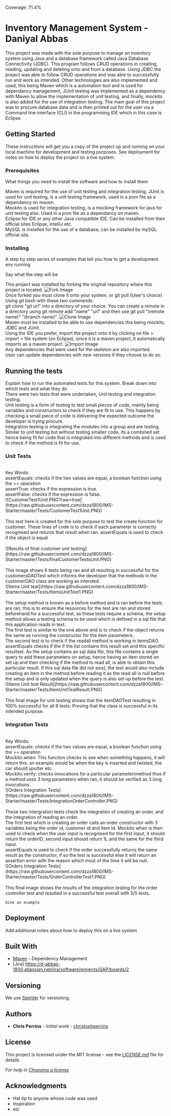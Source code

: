 Coverage: 71.4%
# Inventory Management System - Daniyal Abbas

This project was made with the sole purpose to manage an inventory system using Java and a database framework called Java Database Connectivity (JDBC). This program follows CRUD operations in creating, reading, updating and deleting onto and from a database. Using JDBC the project was able to follow CRUD operations and was able to successfully run and work as intended. Other technologies are also implemented and used, this being Maven which is a automation tool and is used for dependancy management, JUnit testing was implemented as a dependency with Maven to allow the implementation of unit testing, and finally, mockito is also added for the use of integration testing. The main goal of this project was to procure database data and is then printed out for the user via a Command line interface (CLI) in the programming IDE which in this case is Eclipse.

## Getting Started

These instructions will get you a copy of the project up and running on your local machine for development and testing purposes. See deployment for notes on how to deploy the project on a live system.

### Prerequisites

What things you need to install the software and how to install them

Maven is required for the use of unit testing and integration testing.
JUnit is used for unit testing, is a unit testing framework, used in a pom file as a dependancy on maven.<br />
Mockito is used for integration testing, is a mocking framework for java for unit testing also. Used in a pom file as a dependancy on maven. <br />
Eclipse for IDE or any other Java compatible IDE. Can be installed from their official sites Eclipse, intelliJ etc. <br />
MySQL is installed for the use of a database, can be installed by mySQL official site. <br />


### Installing

A step by step series of examples that tell you how to get a development env running

Say what the step will be

This project was installed by forking the original repository where this project is located.
![Fork Image](Fork.PNG)
<br />
Once forked you must clone it onto your system, or git pull (User's choice) Using git bash with these two commands: <br />
git clone "git url" into a directory of your choice.
You can create a remote in a directory using git remote add "name" "url" and then use git pull "(remote name)" "(branch name)".
![Clone Image](Clone.PNG)
<br />
Maven must be installed to be able to use dependencies this being mockito, JDBC and JUnit.
<br />
Using the IDE you prefer, import the project onto it by clicking on file > import > file system (on Eclipse), since it is a maven project, it automatically imports as a maven project.
![Import Image](import.PNG)
<br />
Any dependencies that were used for the skeleton are also imported.
<br />
User can update dependencies with new versions if they choose to do so.
<br />

## Running the tests

Explain how to run the automated tests for this system. Break down into which tests and what they do
<br />
There were two tests that were undertaken, Unit testing and integration testing.
<br />
Unit testing is a form of testing to test small pieces of code, mainly being variables and constructors to check if they are fit to use. This happens by checking a small piece of code is delivering the expected outcome the developer is trying procure. 
<br />
Integration testing is integrating the modules into a group and are testing. Similar to unit testing but without testing smaller code, its a combined set hence being fit for code that is integrated into different methods and is used to check if the method is fit for use.

### Unit Tests 
<br />
Key Words: <br />
assertEquals: checks if the two values are equal, a boolean function using the == operation
<br />
assertTrue: checks if the expression is true.
<br />
assertFalse: checks if the expression is false.
<br />
![CustomerTest1Unit.PNG?raw=true](https://raw.githubusercontent.com/dzza1800/IMS-Starter/master/Tests/CustomerTest1Unit.PNG)<br />
<br />
This test here is created for the sole purpose to test the create function for customer. These lines of code is to check if each parameter is correctly recognised and returns that result when ran. assertEquals is used to check if the object is equal 
<br />
<br />
![Results of final customer unit testing](https://raw.githubusercontent.com/dzza1800/IMS-Starter/master/Tests/finalCustomerTestsUnit.PNG)<br />
<br />
This image shows 6 tests being ran and all resulting in successful for the customersDAOTest which informs the developer that the methods in the customerDAO class are working as intended.
<br />
![Items Unit test](https://raw.githubusercontent.com/dzza1800/IMS-Starter/master/Tests/ItemsUnitTest1.PNG)<br />
<br />
The setup method is known as a before method and is ran before the tests are ran, this is to ensure the resources for the test are ran and stored beforehand for a successful test, as these tests require a schema, the setup method allows a testing schema to be used which is defined in a sql file that this application reads in text.
<br />
The first test is similar to the one above and is to check if the object returns the same as running the constructor for the item parameters.
<br />
The second test is to check if the readall method is working in itemsDAO. assertEquals checks if the if the list contains this result set and this specific resultset. As the setup contains an sql data file, this file contains a single query to add these parameters on setup, hence having an item stored on set up and then checking if the method to read all, is able to obtain this particular result. If this sql data file did not exist, the test would also include creating an item in the method before reading it as the read all is null before the setup and is only updated when the query is also set up before the test.
<br />
![Items Unit test Result](https://raw.githubusercontent.com/dzza1800/IMS-Starter/master/Tests/ItemUnitTestResult.PNG)<br />
<br />
This final image for unit testing shows that the itemDAOTest resulting in 100% successful for all 6 tests. Proving that the class is successful in its intended purpose.

### Integration Tests 
<br />
Key Words:<br />
assertEquals: checks if the two values are equal, a boolean function using the == operation
<br />
Mockito.when: This function checks to see when something happens, it will return this. an example would be when the key is inserted and twisted, the car should sputter etc.
<br />
Mockito.verify: checks invocations for a particular parameter/method thus if a method uses 3 long parameters when ran, it should be verified as 3 long invocations.
<br />
![Orders Integration Tests](https://raw.githubusercontent.com/dzza1800/IMS-Starter/master/Tests/IntegrationOrderController.PNG)<br />
<br />
These two intergration tests check the integration of creating an order, and the integration of reading an order.
<br />
The first test which is creating an order calls an order constructor with 3 variables being the order id, customer id and item id. Mockito when is then used to check when the user input is recognised for the first input, it should return the orderID, second input should return 1L and the same for the third input.
<br />
assertEquals is used to check if the order successfully returns the same result as the constructor, if so the test is successful else it will return an assertion error with the reason which most of the time it will be null.
<br />
![Orders Integration Tests](https://raw.githubusercontent.com/dzza1800/IMS-Starter/master/Tests/OrderControllerTest1.PNG)<br />
<br />
This final image shows the results of the integration testing for the order controller test and resulted in a successful test overall with  5/5 tests.


```
Give an example
```

## Deployment

Add additional notes about how to deploy this on a live system

## Built With

* [Maven](https://maven.apache.org/) - Dependency Management
* [Jira] https://d-abbas-1800.atlassian.net/jira/software/projects/QAP/boards/2
## Versioning

We use [SemVer](http://semver.org/) for versioning.

## Authors

* **Chris Perrins** - *Initial work* - [christophperrins](https://github.com/christophperrins)

## License

This project is licensed under the MIT license - see the [LICENSE.md](LICENSE.md) file for details 

*For help in [Choosing a license](https://choosealicense.com/)*

## Acknowledgments

* Hat tip to anyone whose code was used
* Inspiration
* etc
